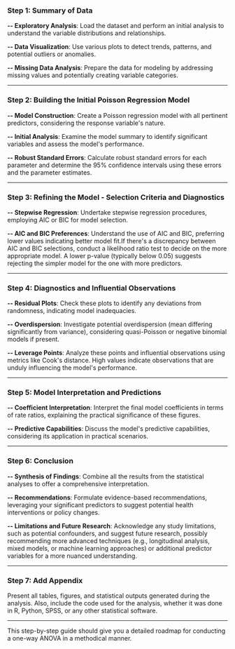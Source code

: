 ### Step 1: Summary of Data
**-- Exploratory Analysis**: Load the dataset and perform an initial analysis to understand the variable distributions and relationships.

**-- Data Visualization**: Use various plots to detect trends, patterns, and potential outliers or anomalies.

**-- Missing Data Analysis**: Prepare the data for modeling by addressing missing values and potentially creating variable categories.

---

### Step 2: Building the Initial Poisson Regression Model
**-- Model Construction**: Create a Poisson regression model with all pertinent predictors, considering the response variable's nature.

**-- Initial Analysis**: Examine the model summary to identify significant variables and assess the model's performance.

**-- Robust Standard Errors**: Calculate robust standard errors for each parameter and determine the 95% confidence intervals using these errors and the parameter estimates.

---

### Step 3: Refining the Model - Selection Criteria and Diagnostics
**-- Stepwise Regression**: Undertake stepwise regression procedures, employing AIC or BIC for model selection.

**-- AIC and BIC Preferences**:  Understand the use of AIC and BIC, preferring lower values indicating better model fit.If there's a discrepancy between AIC and BIC selections, conduct a likelihood ratio test to decide on the more appropriate model. A lower p-value (typically below 0.05) suggests rejecting the simpler model for the one with more predictors.

---

### Step 4: Diagnostics and Influential Observations
**-- Residual Plots**: Check these plots to identify any deviations from randomness, indicating model inadequacies.

**-- Overdispersion**: Investigate potential overdispersion (mean differing significantly from variance), considering quasi-Poisson or negative binomial models if present.

**-- Leverage Points**: Analyze these points and influential observations using metrics like Cook's distance. High values indicate observations that are unduly influencing the model's performance.

---

### Step 5: Model Interpretation and Predictions
**-- Coefficient Interpretation**: Interpret the final model coefficients in terms of rate ratios, explaining the practical significance of these figures.

**-- Predictive Capabilities**: Discuss the model's predictive capabilities, considering its application in practical scenarios.

---

### Step 6: Conclusion
**-- Synthesis of Findings**: Combine all the results from the statistical analyses to offer a comprehensive interpretation.

**-- Recommendations**: Formulate evidence-based recommendations, leveraging your significant predictors to suggest potential health interventions or policy changes.

**-- Limitations and Future Research**: Acknowledge any study limitations, such as potential confounders, and suggest future research, possibly recommending more advanced techniques (e.g., longitudinal analysis, mixed models, or machine learning approaches) or additional predictor variables for a more nuanced understanding.

---

### Step 7: Add Appendix
Present all tables, figures, and statistical outputs generated during the analysis. Also, include the code used for the analysis, whether it was done in R, Python, SPSS, or any other statistical software.

---

This step-by-step guide should give you a detailed roadmap for conducting a one-way ANOVA in a methodical manner.
